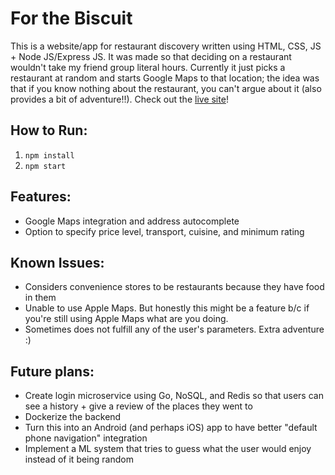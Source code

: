 # For the Biscuit

This is a website/app for restaurant discovery written using HTML, CSS, JS + Node JS/Express JS. It was made so that deciding on a restaurant wouldn't take my friend group literal hours. Currently it just picks a restaurant at random and starts Google Maps to that location; the idea was that if you know nothing about the restaurant, you can't argue about it (also provides a bit of adventure!!). Check out the [live site](https://forthebiscuit.herokuapp.com/)!

## How to Run:
1. `npm install`
2. `npm start`

## Features:
- Google Maps integration and address autocomplete
- Option to specify price level, transport, cuisine, and minimum rating

## Known Issues:
- Considers convenience stores to be restaurants because they have food in them
- Unable to use Apple Maps. But honestly this might be a feature b/c if you're still using Apple Maps what are you doing.
- Sometimes does not fulfill any of the user's parameters. Extra adventure :)

## Future plans:
- Create login microservice using Go, NoSQL, and Redis so that users can see a history + give a review of the places they went to
- Dockerize the backend
- Turn this into an Android (and perhaps iOS) app to have better "default phone navigation" integration
- Implement a ML system that tries to guess what the user would enjoy instead of it being random